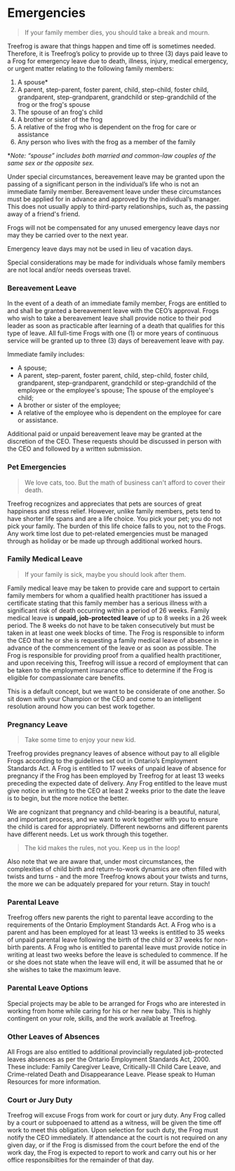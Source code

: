 # Emergencies

> If your family member dies, you should take a break and mourn.

Treefrog is aware that things happen and time off is sometimes needed. Therefore, it is Treefrog’s policy to provide up to three (3) days paid leave to a Frog for emergency leave due to death, illness, injury, medical emergency, or urgent matter relating to the following family members:

1. A spouse*
2. A parent, step-parent, foster parent, child, step-child, foster child, grandparent, step-grandparent, grandchild or step-grandchild of the frog or the frog's spouse
3. The spouse of an frog's child
4. A brother or sister of the frog
5. A relative of the frog who is dependent on the frog for care or assistance
6. Any person who lives with the frog as a member of the family

**Note: “spouse” includes both married and common-law couples of the same sex or the opposite sex.*

Under special circumstances, bereavement leave may be granted upon the passing of a significant person in the individual’s life who is not an immediate family member. Bereavement leave under these circumstances must be applied for in advance and approved by the individual’s manager. This does not usually apply to third-party relationships, such as, the passing away of a friend's friend.

Frogs will not be compensated for any unused emergency leave days nor may they be carried over to the next year.  

Emergency leave days may not be used in lieu of vacation days.

Special considerations may be made for individuals whose family members are not local and/or needs overseas travel.

### Bereavement Leave

In the event of a death of an immediate family member, Frogs are entitled to and shall be granted a bereavement leave with the CEO’s approval. Frogs who wish to take a bereavement leave shall provide notice to their pod leader as soon as practicable after learning of a death that qualifies for this type of leave.    All full-time Frogs with one (1) or more years of continuous service will be granted up to three (3) days of bereavement leave with pay.   

Immediate family includes:

* A spouse;
* A parent, step-parent, foster parent, child, step-child, foster child, grandparent, step-grandparent, grandchild or step-grandchild of the employee or the employee's spouse;
The spouse of the employee's child;
* A brother or sister of the employee;
* A relative of the employee who is dependent on the employee for care or assistance.
 
Additional paid or unpaid bereavement leave may be granted at the discretion of the CEO. These requests should be discussed in person with the CEO and followed by a written submission.

### Pet Emergencies

> We love cats, too. But the math of business can't afford to cover their death.

Treefrog recognizes and appreciates that pets are sources of great happiness and stress relief. However, unlike family members, pets tend to have shorter life spans and are a life choice. You pick your pet; you do not pick your family. The burden of this life choice falls to you, not to the Frogs. Any work time lost due to pet-related emergencies must be managed through as holiday or be made up through additional worked hours.

### Family Medical Leave

> If your family is sick, maybe you should look after them.

Family medical leave may be taken to provide care and support to certain family members for whom a qualified health practitioner has issued a certificate stating that this family member has a serious illness with a significant risk of death occurring within a period of 26 weeks. Family medical leave is **unpaid, job-protected leave** of up to 8 weeks in a 26 week period. The 8 weeks do not have to be taken consecutively but must be taken in at least one week blocks of time. The Frog is responsible to inform the CEO that he or she is requesting a family medical leave of absence in advance of the commencement of the leave or as soon as possible. The Frog is responsible for providing proof from a qualified health practitioner, and upon receiving this, Treefrog will issue a record of employment that can be taken to the employment insurance office to determine if the Frog is eligible for compassionate care benefits.

This is a default concept, but we want to be considerate of one another. So sit down with your Champion or the CEO and come to an intelligent resolution around how you can best work together.

### Pregnancy Leave

> Take some time to enjoy your new kid.

Treefrog provides pregnancy leaves of absence without pay to all eligible Frogs according to the guidelines set out in Ontario’s Employment Standards Act. A Frog is entitled to 17 weeks of unpaid leave of absence for pregnancy if the Frog has been employed by Treefrog for at least 13 weeks preceding the expected date of delivery. Any Frog entitled to the leave must give notice in writing to the CEO at least 2 weeks prior to the date the leave is to begin, but the more notice the better.

We are cognizant that pregnancy and child-bearing is a beautiful, natural, and important process, and we want to work together with you to ensure the child is cared for appropriately. Different newborns and different parents have different needs. Let us work through this together.

> The kid makes the rules, not you. Keep us in the loop!

Also note that we are aware that, under most circumstances, the complexities of child birth and return-to-work dynamics are often filled with twists and turns - and the more Treefrog knows about your twists and turns, the more we can be adquately prepared for your return. Stay in touch!

### Parental Leave

Treefrog offers new parents the right to parental leave according to the requirements of the Ontario Employment Standards Act. A Frog who is a parent and has been employed for at least 13 weeks is entitled to 35 weeks of unpaid parental leave following the birth of the child or 37 weeks for non-birth parents. A Frog who is entitled to parental leave must provide notice in writing at least two weeks before the leave is scheduled to commence. If he or she does not state when the leave will end, it will be assumed that he or she wishes to take the maximum leave.

### Parental Leave Options

Special projects may be able to be arranged for Frogs who are interested in working from home while caring for his or her new baby. This is highly contingent on your role, skills, and the work available at Treefrog.

### Other Leaves of Absences

All Frogs are also entitled to additional provincially regulated job-protected leaves absences as per the Ontario Employment Standards Act, 2000.  These include:  Family Caregiver Leave, Critically-Ill Child Care Leave, and Crime-related Death and Disappearance Leave.  Please speak to Human Resources for more information.

### Court or Jury Duty

Treefrog will excuse Frogs from work for court or jury duty. Any Frog called by a court or subpoenaed to attend as a witness, will be given the time off work to meet this obligation. Upon selection for such duty, the Frog must notify the CEO immediately. If attendance at the court is not required on any given day, or if the Frog is dismissed from the court before the end of the work day, the Frog is expected to report to work and carry out his or her office responsibilties for the remainder of that day. 